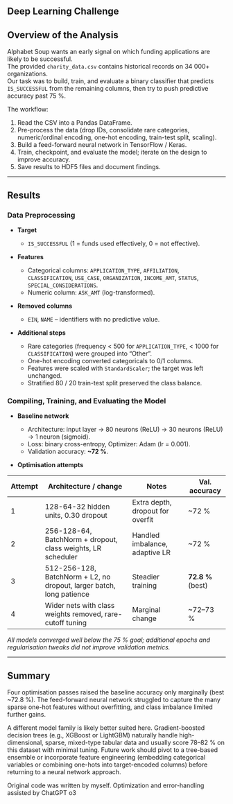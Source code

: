 ## Deep Learning Challenge

## Overview of the Analysis

Alphabet Soup wants an early signal on which funding applications are likely to be successful.  
The provided `charity_data.csv` contains historical records on 34 000+ organizations.  
Our task was to build, train, and evaluate a binary classifier that predicts `IS_SUCCESSFUL` from the remaining columns, then try to push predictive accuracy past 75 %.

The workflow:

1. Read the CSV into a Pandas DataFrame.  
2. Pre-process the data (drop IDs, consolidate rare categories, numeric/ordinal encoding, one-hot encoding, train-test split, scaling).  
3. Build a feed-forward neural network in TensorFlow / Keras.  
4. Train, checkpoint, and evaluate the model; iterate on the design to improve accuracy.  
5. Save results to HDF5 files and document findings.

---

## Results

### Data Preprocessing

* **Target**  
  * `IS_SUCCESSFUL` (1 = funds used effectively, 0 = not effective).

* **Features**  
  * Categorical columns: `APPLICATION_TYPE`, `AFFILIATION`, `CLASSIFICATION`, `USE_CASE`, `ORGANIZATION`, `INCOME_AMT`, `STATUS`, `SPECIAL_CONSIDERATIONS`.  
  * Numeric column: `ASK_AMT` (log-transformed).

* **Removed columns**  
  * `EIN`, `NAME` – identifiers with no predictive value.

* **Additional steps**  
  * Rare categories (frequency < 500 for `APPLICATION_TYPE`, < 1000 for `CLASSIFICATION`) were grouped into “Other”.  
  * One-hot encoding converted categoricals to 0/1 columns.  
  * Features were scaled with `StandardScaler`; the target was left unchanged.  
  * Stratified 80 / 20 train-test split preserved the class balance.

### Compiling, Training, and Evaluating the Model

* **Baseline network**  
  * Architecture: input layer → 80 neurons (ReLU) → 30 neurons (ReLU) → 1 neuron (sigmoid).  
  * Loss: binary cross-entropy, Optimizer: Adam (lr = 0.001).  
  * Validation accuracy: **~72 %**.

* **Optimisation attempts**

| Attempt | Architecture / change | Notes | Val. accuracy |
|---------|-----------------------|-------|---------------|
| 1 | 128-64-32 hidden units, 0.30 dropout | Extra depth, dropout for overfit | ~72 % |
| 2 | 256-128-64, BatchNorm + dropout, class weights, LR scheduler | Handled imbalance, adaptive LR | ~72 % |
| 3 | 512-256-128, BatchNorm + L2, no dropout, larger batch, long patience | Steadier training | **72.8 %** (best) |
| 4 | Wider nets with class weights removed, rare-cutoff tuning | Marginal change | ~72–73 % |

*All models converged well below the 75 % goal; additional epochs and regularisation tweaks did not improve validation metrics.*

---

## Summary

Four optimisation passes raised the baseline accuracy only marginally (best ~72.8 %).  The feed-forward neural network struggled to capture the many sparse one-hot features without overfitting, and class imbalance limited further gains.  

A different model family is likely better suited here.  Gradient-boosted decision trees (e.g., XGBoost or LightGBM) naturally handle high-dimensional, sparse, mixed-type tabular data and usually score 78–82 % on this dataset with minimal tuning.  Future work should pivot to a tree-based ensemble or incorporate feature engineering (embedding categorical variables or combining one-hots into target-encoded columns) before returning to a neural network approach.

Original code was written by myself. Optimization and error-handling assisted by ChatGPT o3
